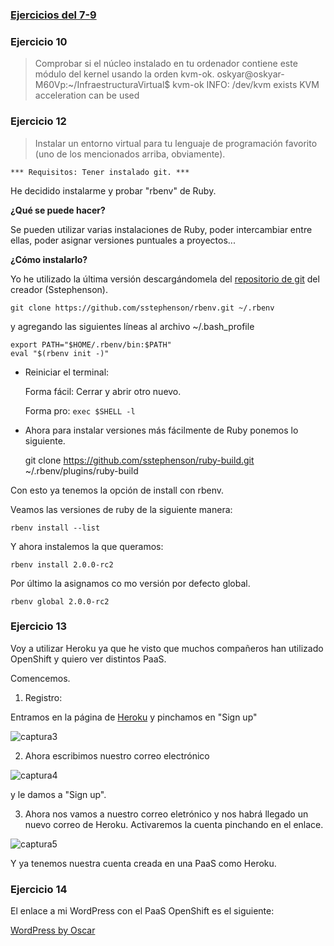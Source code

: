 ### [Ejercicios del 7-9](https://github.com/oskyar/InfraestructuraVirtual/blob/master/Ejercicios04102013.md)

### Ejercicio 10

> Comprobar si el núcleo instalado en tu ordenador contiene este módulo del kernel usando la orden kvm-ok.
	oskyar@oskyar-M60Vp:~/InfraestructuraVirtual$ kvm-ok 
	INFO: /dev/kvm exists
	KVM acceleration can be used


### Ejercicio 12

> Instalar un entorno virtual para tu lenguaje de programación favorito (uno de los mencionados arriba, obviamente).

	*** Requisitos: Tener instalado git. ***

He decidido instalarme y probar "rbenv" de Ruby.

**¿Qué se puede hacer?**

Se pueden utilizar varias instalaciones de Ruby, poder intercambiar entre ellas, poder asignar versiones puntuales a proyectos...

**¿Cómo instalarlo?**

Yo he utilizado la última versión descargándomela del [repositorio de git](https://github.com/sstephenson/rbenv#installing-ruby-versions) del creador (Sstephenson).

	git clone https://github.com/sstephenson/rbenv.git ~/.rbenv

y agregando las siguientes líneas al archivo ~/.bash_profile

	export PATH="$HOME/.rbenv/bin:$PATH"
	eval "$(rbenv init -)"

 + Reiniciar el terminal:

	Forma fácil: Cerrar y abrir otro nuevo.

	Forma pro: ```exec $SHELL -l```

+ Ahora para instalar versiones más fácilmente de Ruby ponemos lo siguiente.

	git clone https://github.com/sstephenson/ruby-build.git ~/.rbenv/plugins/ruby-build

Con esto ya tenemos la opción de install con rbenv.

Veamos las versiones de ruby de la siguiente manera:

	rbenv install --list

Y ahora instalemos la que queramos:

	rbenv install 2.0.0-rc2

Por último la asignamos co		mo versión por defecto global.

	rbenv global 2.0.0-rc2



### Ejercicio 13

Voy a utilizar Heroku ya que he visto que muchos compañeros han utilizado OpenShift y quiero ver distintos PaaS.

Comencemos.

1. Registro:

Entramos en la página de [Heroku](www.heroku.com) y pinchamos en "Sign up"

![captura3](https://dl.dropboxusercontent.com/u/3216105/Heroku/0.%20Creamos%20un%20usuario%20.png)

2. Ahora escribimos nuestro correo electrónico

![captura4](https://dl.dropboxusercontent.com/u/3216105/Heroku/1.%20registrandome%20en%20heroku%20.png)

y le damos a "Sign up".

3. Ahora nos vamos a nuestro correo eletrónico y nos habrá llegado un nuevo correo de Heroku.
Activaremos la cuenta pinchando en el enlace.

![captura5](https://dl.dropboxusercontent.com/u/3216105/Heroku/2.%20correo%20de%20confirmaci%C3%B3n%20Heroku.png)

Y ya tenemos nuestra cuenta creada en una PaaS como Heroku.


### Ejercicio 14

El enlace a mi WordPress con el PaaS OpenShift es el siguiente:

[WordPress by Oscar](http://ejercicio14-oskyar.rhcloud.com)
